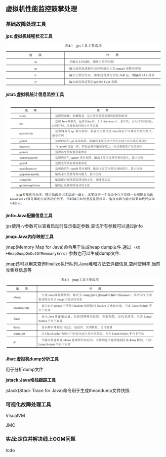 ## 虚拟机性能监控鼓掌处理

### 基础故障处理工具

**jps:虚拟机线程状况工具**

![jps](img/jps.png)

**jstat:虚拟机统计信息监控工具**

![](img/jstat.png)

**jinfo:Java配置信息工具**

jps使用-v参数可以查看启动时显示指定参数,查询所有参数可以通过jinfo

**jmap:Java内存映射工具**

jmap(Memory Map for Java)命令用于生成heap dump文件.通过` -XX +HeapDumpOnOutOfMemmoryError` 参数也可以生成dump文件.

jmap还可以用来查询finalize执行队列,Java堆和方法去详细信息,空间使用率,当前收集器信息等

![](img/jmap.png)

**Jhat:虚拟机dump分析工具**

用于分析dump文件

**jstack:Java堆栈跟踪工具**

jstack(Stack Trace for Java)命令用于生成theaddump文件快照.

### 可视化故障处理工具

VisualVM

JMC

### 实战:定位并解决线上OOM问题

todo



